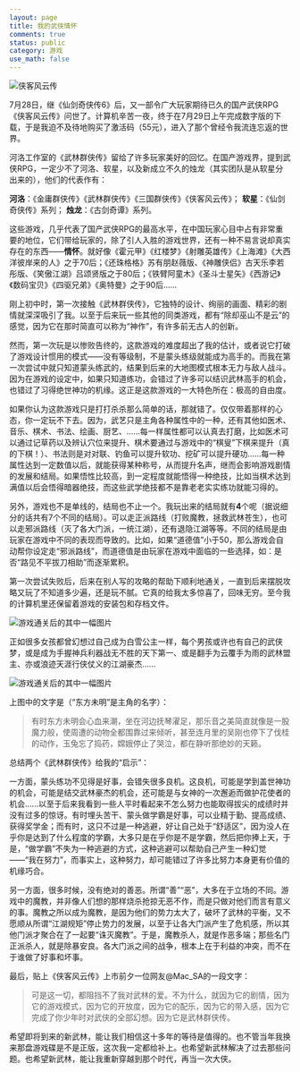 ```yaml
---
layout: page
title: 我的武侠情怀
comments: true
status: public
category: 游戏
use_math: false
---
```

 
![侠客风云传](http://upload-images.jianshu.io/upload_images/215986-273b08be8a0e9d73.jpg?imageMogr2/auto-orient/strip%7CimageView2/2/w/1240)

7月28日，继《仙剑奇侠传6》后，又一部令广大玩家期待已久的国产武侠RPG《侠客风云传》问世了。计算机辛苦一夜，终于在7月29日上午完成数字版的下载，于是我迫不及待地购买了激活码（55元），进入了那个曾经令我流连忘返的世界。

河洛工作室的《武林群侠传》留给了许多玩家美好的回忆。在国产游戏界，提到武侠RPG，一定少不了河洛、软星，以及新成立不久的烛龙（其实团队是从软星分出来的），他们的代表作有：

**河洛**：《金庸群侠传》《武林群侠传》《三国群侠传》《侠客风云传》；
**软星**：《仙剑奇侠传》系列；
**烛龙**：《古剑奇谭》系列。

这些游戏，几乎代表了国产武侠RPG的最高水平，在中国玩家心目中占有非常重要的地位，它们带给玩家的，除了引人入胜的游戏世界，还有一种不易言说却真实存在的东西——**情怀**。就好像《霍元甲》《红楼梦》《射雕英雄传》《上海滩》《大西洋彼岸来的人》之于70后；《还珠格格》苏有朋赵薇版、《神雕侠侣》古天乐李若彤版、《笑傲江湖》吕颂贤版之于80后；《铁臂阿童木》《圣斗士星矢》《西游记》《数码宝贝》《四驱兄弟》《奥特曼》之于90后......

刚上初中时，第一次接触《武林群侠传》，它独特的设计、绚丽的画面、精彩的剧情就深深吸引了我。以至于后来玩一些其他的同类游戏，都有“除却巫山不是云”的感觉，因为它在那时简直可以称为“神作”，有许多前无古人的创新。

然而，第一次玩是以惨败告终的，这款游戏的难度超出了我的估计，或者说它打破了游戏设计惯用的模式——没有等级制，不是蒙头练级就能成为高手的。而我在第一次尝试中就只知道蒙头练武的，结果到后来的大地图模式根本无力与敌人战斗。因为在游戏的设定中，如果只知道练功，会错过了许多可以结识武林高手的机会，也错过了习得绝世神功的机缘。这正是这款游戏的一大特色所在：极高的自由度。

如果你认为这款游戏只是打打杀杀那么简单的话，那就错了。仅仅带着那样的心态，你一定玩不下去。因为，武艺只是主角各种属性中的一种，还有其他如医术、音乐、棋术、书法、绘画、厨艺、......每一样属性都可以认真去打磨，比如医术可以通过记草药以及辨认穴位来提升、棋术要通过与游戏中的“棋叟”下棋来提升（真的下棋！）、书法则是对对联、钓鱼可以提升软功、挖矿可以提升硬功......每一种属性达到一定数值以后，就能获得某种称号，从而提升名声，继而会影响游戏剧情的发展和结局。如果悟性比较高，到一定程度就能悟得一种绝技，比如当棋术达到满值以后会悟得暗器绝技，而这些武学绝技都不是靠老老实实练功就能习得的。

另外，游戏也不是单线的，结局也不止一个。我玩出来的结局就有**4**个呢（据说细分的话共有7个不同的结局）。可以走正派路线（打败魔教，拯救武林苍生），也可以走邪派路线（灭了各大门派，一统江湖），还有退隐江湖等等。不同的结局是由玩家在游戏中不同的表现而导致的。比如，如果“道德值”小于50，那么游戏会自动帮你设定走“邪派路线”，而道德值是由玩家在游戏中面临的一些选择，如：是否“路见不平拔刀相助”而逐渐累积。

第一次尝试失败后，后来在别人写的攻略的帮助下顺利地通关，一直到后来摆脱攻略又玩了不知道多少遍，还是玩不腻。它真的给我太多惊喜了，回味无穷。至今我的计算机里还保留着游戏的安装包和存档文件。

![游戏通关后的其中一幅图片](http://upload-images.jianshu.io/upload_images/215986-954cde65e01c0cf7.jpg?imageMogr2/auto-orient/strip|imageView2/2/w/1240)

正如很多女孩都曾幻想过自己成为白雪公主一样，每个男孩或许也有自己的武侠梦，或是成为手握神兵利器战无不胜的天下第一、或是翻手为云覆手为雨的武林盟主、亦或浪迹天涯行侠仗义的江湖豪杰......

![游戏通关后的其中一幅图片](http://upload-images.jianshu.io/upload_images/215986-020793434d5fb990.jpg?imageMogr2/auto-orient/strip|imageView2/2/w/1240)

上图中的文字是（“东方未明”是主角的名字）：
>有时东方未明会心血来潮，坐在河边抚琴濯足，那乐音之美简直就像是一股魔力般，使周遭的动物全都围靠过来倾听，甚至连月里的吴刚也停下了伐桂的动作，玉兔忘了捣药，嫦娥停止了哭泣，都在静听那绝妙的天籁。

总结两个《武林群侠传》给我的“启示”：

一方面，蒙头练功不见得是好事，会错失很多良机。这良机，可能是学到盖世神功的机会，可能是结交武林豪杰的机会，还可能是与女神的一次邂逅而做护花使者的机会......以至于后来我看到一些人平时看起来不怎么努力也能取得拔尖的成绩时并没有过多的惊讶。有时埋头苦干、蒙头做学霸是好事，可以业精于勤、提高成绩、获得奖学金；而有时，这只不过是一种逃避，好让自己处于“舒适区”，因为没人在乎你是达到了什么程度的学霸，大多只是在乎你是不是学霸，然后把你捧上天，于是，“做学霸”不失为一种逃避的方式，这种逃避可以帮助自己产生一种幻觉——“我在努力”，而事实上，这种努力，却可能错过了许多比努力本身更有价值的机缘巧合。

另一方面，很多时候，没有绝对的善恶。所谓“善”“恶”，大多在于立场的不同。游戏中的魔教，并非像人们想的那样烧杀抢掠无恶不作，而是只做对他们而言有意义的事。魔教之所以成为魔教，是因为他们的势力太大了，破坏了武林的平衡，又不愿顺从所谓“江湖规矩”停止势力的发展，以至于让各大门派产生了危机感，所以其他门派才聚合在了一起要“诛灭魔教”。于是，魔教杀人，就是作恶多端；那些名门正派杀人，就是除暴安良。各大门派之间的战争，根本上在于利益的冲突，而不在于谁做了好事和坏事。

最后，贴上《侠客风云传》上市前夕一位网友@Mac_SA的一段文字：

>可是这一切，都阻挡不了我对武林的爱。不为什么，就因为它的剧情，因为它的游戏模式，因为它的开放度，因为它的配乐，因为它的带入感，因为它完成了你少年时对武侠的全部幻想。因为它是武林群侠传。
>
希望即将到来的新武林，能让我们相信这十多年的等待是值得的。也不管当年我换来那盘游戏碟是不是正版，这次我一定都给补上。也希望新武林解决了过去那些问题。也希望新武林，能让我重新穿越到那个时代，再当一次大侠。